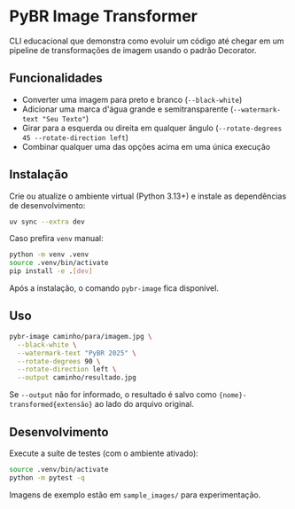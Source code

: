 # PyBR Image Transformer

CLI educacional que demonstra como evoluir um código até chegar em um pipeline de transformações de imagem usando o padrão Decorator.

## Funcionalidades

- Converter uma imagem para preto e branco (`--black-white`)
- Adicionar uma marca d'água grande e semitransparente (`--watermark-text "Seu Texto"`)
- Girar para a esquerda ou direita em qualquer ângulo (`--rotate-degrees 45 --rotate-direction left`)
- Combinar qualquer uma das opções acima em uma única execução

## Instalação

Crie ou atualize o ambiente virtual (Python 3.13+) e instale as dependências de desenvolvimento:

```bash
uv sync --extra dev
```

Caso prefira `venv` manual:

```bash
python -m venv .venv
source .venv/bin/activate
pip install -e .[dev]
```

Após a instalação, o comando `pybr-image` fica disponível.

## Uso

```bash
pybr-image caminho/para/imagem.jpg \
  --black-white \
  --watermark-text "PyBR 2025" \
  --rotate-degrees 90 \
  --rotate-direction left \
  --output caminho/resultado.jpg
```

Se `--output` não for informado, o resultado é salvo como `{nome}-transformed{extensão}` ao lado do arquivo original.

## Desenvolvimento

Execute a suíte de testes (com o ambiente ativado):

```bash
source .venv/bin/activate
python -m pytest -q
```

Imagens de exemplo estão em `sample_images/` para experimentação.
